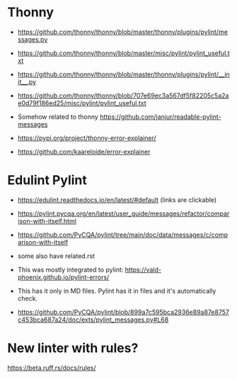 
# Thonny
- https://github.com/thonny/thonny/blob/master/thonny/plugins/pylint/messages.py
- https://github.com/thonny/thonny/blob/master/misc/pylint/pylint_useful.txt
- https://github.com/thonny/thonny/blob/master/thonny/plugins/pylint/__init__.py
- https://github.com/thonny/thonny/blob/707e69ec3a567df5f82205c5a2ae0d79f186ed25/misc/pylint/pylint_useful.txt

- Somehow related to thonny https://github.com/janjur/readable-pylint-messages

- https://pypi.org/project/thonny-error-explainer/
-  https://github.com/kaareloide/error-explainer


# Edulint Pylint
- https://edulint.readthedocs.io/en/latest/#default  (links are clickable)
- https://pylint.pycqa.org/en/latest/user_guide/messages/refactor/comparison-with-itself.html
- https://github.com/PyCQA/pylint/tree/main/doc/data/messages/c/comparison-with-itself
- some also have related.rst

- This was mostly integrated to pylint: https://vald-phoenix.github.io/pylint-errors/
- This has it only in MD files. Pylint has it in files and it's automatically check.
- https://github.com/PyCQA/pylint/blob/899a7c595bca2936e89a87e8757c453bca687a24/doc/exts/pylint_messages.py#L68




# New linter with rules?

https://beta.ruff.rs/docs/rules/

